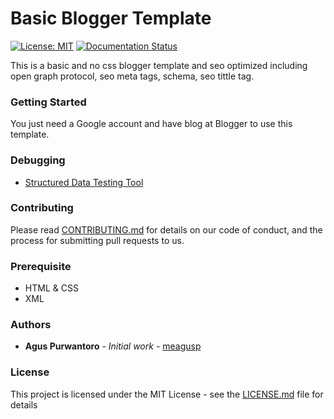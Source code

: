 # Basic Blogger Template

[![License: MIT](https://img.shields.io/badge/License-MIT-yellow.svg)](https://opensource.org/licenses/MIT) [![Documentation Status](https://readthedocs.org/projects/basic-blogger-template/badge/?version=latest)](http://basic-blogger-template.readthedocs.io/en/latest/?badge=latest)


This is a basic and no css blogger template and seo optimized including open graph protocol, seo meta tags, schema, seo tittle tag.

### Getting Started

You just need a Google account and have blog at Blogger to use this template.

### Debugging

* [Structured Data Testing Tool](https://search.google.com/structured-data/testing-tool?hl=id) 

### Contributing

Please read [CONTRIBUTING.md](CONTRIBUTING.md) for details on our code of conduct, and the process for submitting pull requests to us.

### Prerequisite

* HTML & CSS
* XML

### Authors

* **Agus Purwantoro** - *Initial work* - [meagusp](https://github.com/meagusp)

### License

This project is licensed under the MIT License - see the [LICENSE.md](LICENSE.md) file for details
